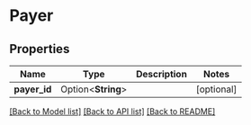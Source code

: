 # Payer

## Properties

Name | Type | Description | Notes
------------ | ------------- | ------------- | -------------
**payer_id** | Option<**String**> |  | [optional]

[[Back to Model list]](../README.md#documentation-for-models) [[Back to API list]](../README.md#documentation-for-api-endpoints) [[Back to README]](../README.md)


